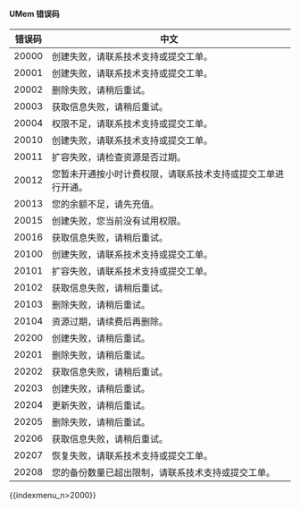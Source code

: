 

#### UMem 错误码

| 错误码 | 中文   
|---|--|
| 20000  | 创建失败，请联系技术支持或提交工单。                         |
| 20001  | 创建失败，请联系技术支持或提交工单。                         |
| 20002  | 删除失败，请稍后重试。                                       |
| 20003  | 获取信息失败，请稍后重试。                                   |
| 20004  | 权限不足，请联系技术支持或提交工单。                         |
| 20010  | 创建失败，请联系技术支持或提交工单。                         |
| 20011  | 扩容失败，请检查资源是否过期。                               |
| 20012  | 您暂未开通按小时计费权限，请联系技术支持或提交工单进行开通。 |
| 20013  | 您的余额不足，请先充值。                                     |
| 20015  | 创建失败，您当前没有试用权限。                               |
| 20016  | 获取信息失败，请稍后重试。                                   |
| 20100  | 创建失败，请联系技术支持或提交工单。                         |
| 20101  | 扩容失败，请联系技术支持或提交工单。                         |
| 20102  | 获取信息失败，请稍后重试。                                   |
| 20103  | 删除失败，请稍后重试。                                       |
| 20104  | 资源过期，请续费后再删除。                                   |
| 20200  | 创建失败，请稍后重试。                                       |
| 20201  | 删除失败，请稍后重试。                                       |
| 20202  | 获取信息失败，请稍后重试。                                   |
| 20203  | 创建失败，请稍后重试。                                       |
| 20204  | 更新失败，请稍后重试。                                       |
| 20205  | 删除失败，请稍后重试。                                       |
| 20206  | 获取信息失败，请稍后重试。                                   |
| 20207  | 恢复失败，请联系技术支持或提交工单。                         |
| 20208  | 您的备份数量已超出限制，请联系技术支持或提交工单。           |

{{indexmenu_n>2000}}
